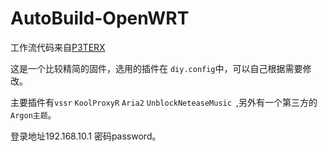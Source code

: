 # AutoBuild-OpenWRT
工作流代码来自[P3TERX](https://github.com/P3TERX/Actions-OpenWrt)

这是一个比较精简的固件，选用的插件在 `diy.config`中，可以自己根据需要修改。

主要插件有`vssr` `KoolProxyR` `Aria2` `UnblockNeteaseMusic `,另外有一个第三方的`Argon主题`。

登录地址192.168.10.1 密码password。

